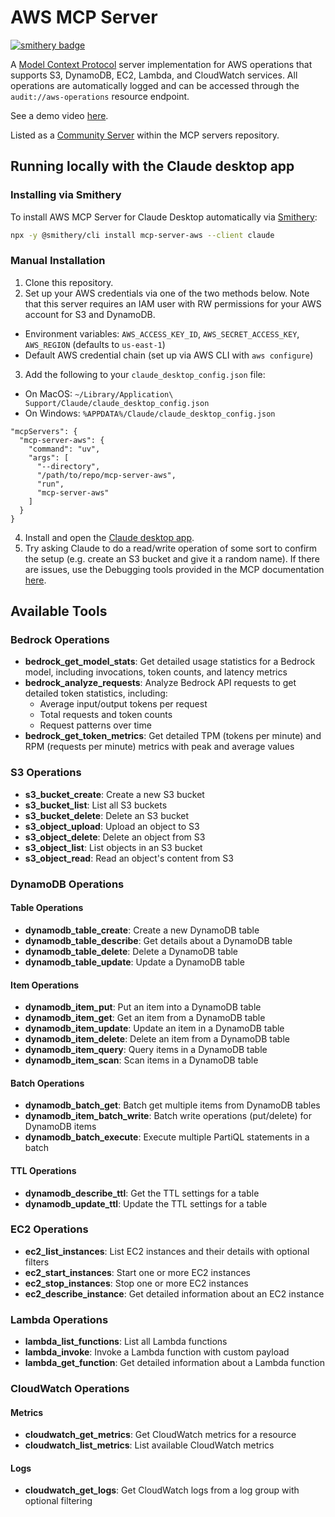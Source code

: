 # AWS MCP Server

[![smithery badge](https://smithery.ai/badge/mcp-server-aws)](https://smithery.ai/server/mcp-server-aws)

A [Model Context Protocol](https://www.anthropic.com/news/model-context-protocol) server implementation for AWS operations that supports S3, DynamoDB, EC2, Lambda, and CloudWatch services. All operations are automatically logged and can be accessed through the `audit://aws-operations` resource endpoint.

See a demo video [here](https://www.loom.com/share/99551eeb2e514e7eaf29168c47f297d1?sid=4eb54324-5546-4f44-99a0-947f80b9365c).

Listed as a [Community Server](https://github.com/modelcontextprotocol/servers?tab=readme-ov-file#-community-servers) within the MCP servers repository.

## Running locally with the Claude desktop app

### Installing via Smithery

To install AWS MCP Server for Claude Desktop automatically via [Smithery](https://smithery.ai/server/mcp-server-aws):

```bash
npx -y @smithery/cli install mcp-server-aws --client claude
```

### Manual Installation
1. Clone this repository.
2. Set up your AWS credentials via one of the two methods below. Note that this server requires an IAM user with RW permissions for your AWS account for S3 and DynamoDB.
- Environment variables: `AWS_ACCESS_KEY_ID`, `AWS_SECRET_ACCESS_KEY`, `AWS_REGION` (defaults to `us-east-1`)
- Default AWS credential chain (set up via AWS CLI with `aws configure`)
3. Add the following to your `claude_desktop_config.json` file:
- On MacOS: `~/Library/Application\ Support/Claude/claude_desktop_config.json`
- On Windows: `%APPDATA%/Claude/claude_desktop_config.json`

```
"mcpServers": {
  "mcp-server-aws": {
    "command": "uv",
    "args": [
      "--directory",
      "/path/to/repo/mcp-server-aws",
      "run",
      "mcp-server-aws"
    ]
  }
}
```
4. Install and open the [Claude desktop app](https://claude.ai/download).
5. Try asking Claude to do a read/write operation of some sort to confirm the setup (e.g. create an S3 bucket and give it a random name). If there are issues, use the Debugging tools provided in the MCP documentation [here](https://modelcontextprotocol.io/docs/tools/debugging).

## Available Tools

### Bedrock Operations
- **bedrock_get_model_stats**: Get detailed usage statistics for a Bedrock model, including invocations, token counts, and latency metrics
- **bedrock_analyze_requests**: Analyze Bedrock API requests to get detailed token statistics, including:
  - Average input/output tokens per request
  - Total requests and token counts
  - Request patterns over time
- **bedrock_get_token_metrics**: Get detailed TPM (tokens per minute) and RPM (requests per minute) metrics with peak and average values

### S3 Operations

- **s3_bucket_create**: Create a new S3 bucket
- **s3_bucket_list**: List all S3 buckets
- **s3_bucket_delete**: Delete an S3 bucket
- **s3_object_upload**: Upload an object to S3
- **s3_object_delete**: Delete an object from S3
- **s3_object_list**: List objects in an S3 bucket
- **s3_object_read**: Read an object's content from S3


### DynamoDB Operations

#### Table Operations
- **dynamodb_table_create**: Create a new DynamoDB table
- **dynamodb_table_describe**: Get details about a DynamoDB table
- **dynamodb_table_delete**: Delete a DynamoDB table
- **dynamodb_table_update**: Update a DynamoDB table

#### Item Operations
- **dynamodb_item_put**: Put an item into a DynamoDB table
- **dynamodb_item_get**: Get an item from a DynamoDB table
- **dynamodb_item_update**: Update an item in a DynamoDB table
- **dynamodb_item_delete**: Delete an item from a DynamoDB table
- **dynamodb_item_query**: Query items in a DynamoDB table
- **dynamodb_item_scan**: Scan items in a DynamoDB table
#### Batch Operations
- **dynamodb_batch_get**: Batch get multiple items from DynamoDB tables
- **dynamodb_item_batch_write**: Batch write operations (put/delete) for DynamoDB items
- **dynamodb_batch_execute**: Execute multiple PartiQL statements in a batch

#### TTL Operations
- **dynamodb_describe_ttl**: Get the TTL settings for a table
- **dynamodb_update_ttl**: Update the TTL settings for a table

### EC2 Operations
- **ec2_list_instances**: List EC2 instances and their details with optional filters
- **ec2_start_instances**: Start one or more EC2 instances
- **ec2_stop_instances**: Stop one or more EC2 instances
- **ec2_describe_instance**: Get detailed information about an EC2 instance

### Lambda Operations
- **lambda_list_functions**: List all Lambda functions
- **lambda_invoke**: Invoke a Lambda function with custom payload
- **lambda_get_function**: Get detailed information about a Lambda function

### CloudWatch Operations
#### Metrics
- **cloudwatch_get_metrics**: Get CloudWatch metrics for a resource
- **cloudwatch_list_metrics**: List available CloudWatch metrics

#### Logs
- **cloudwatch_get_logs**: Get CloudWatch logs from a log group with optional filtering

